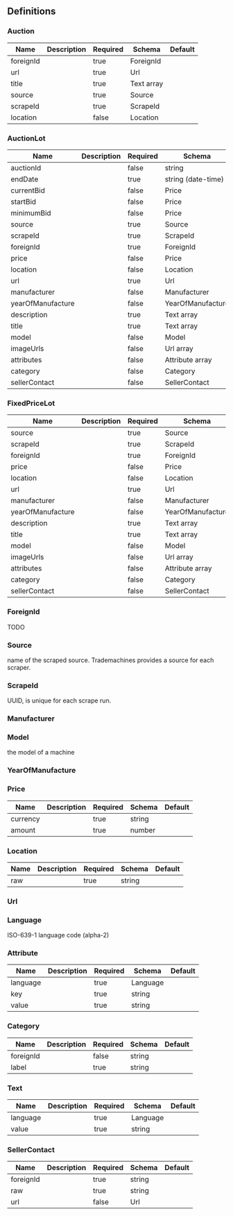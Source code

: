 ## Definitions
### Auction
|Name|Description|Required|Schema|Default|
|----|----|----|----|----|
|foreignId||true|ForeignId||
|url||true|Url||
|title||true|Text array||
|source||true|Source||
|scrapeId||true|ScrapeId||
|location||false|Location||


### AuctionLot
|Name|Description|Required|Schema|Default|
|----|----|----|----|----|
|auctionId||false|string||
|endDate||true|string (date-time)||
|currentBid||false|Price||
|startBid||false|Price||
|minimumBid||false|Price||
|source||true|Source||
|scrapeId||true|ScrapeId||
|foreignId||true|ForeignId||
|price||false|Price||
|location||false|Location||
|url||true|Url||
|manufacturer||false|Manufacturer||
|yearOfManufacture||false|YearOfManufacture||
|description||true|Text array||
|title||true|Text array||
|model||false|Model||
|imageUrls||false|Url array||
|attributes||false|Attribute array||
|category||false|Category||
|sellerContact||false|SellerContact||


### FixedPriceLot
|Name|Description|Required|Schema|Default|
|----|----|----|----|----|
|source||true|Source||
|scrapeId||true|ScrapeId||
|foreignId||true|ForeignId||
|price||false|Price||
|location||false|Location||
|url||true|Url||
|manufacturer||false|Manufacturer||
|yearOfManufacture||false|YearOfManufacture||
|description||true|Text array||
|title||true|Text array||
|model||false|Model||
|imageUrls||false|Url array||
|attributes||false|Attribute array||
|category||false|Category||
|sellerContact||false|SellerContact||


### ForeignId

TODO

### Source

name of the scraped source. Trademachines provides a source for each scraper.

### ScrapeId

UUID, is unique for each scrape run.

### Manufacturer
### Model

the model of a machine

### YearOfManufacture
### Price
|Name|Description|Required|Schema|Default|
|----|----|----|----|----|
|currency||true|string||
|amount||true|number||


### Location
|Name|Description|Required|Schema|Default|
|----|----|----|----|----|
|raw||true|string||


### Url
### Language

ISO-639-1 language code (alpha-2)

### Attribute
|Name|Description|Required|Schema|Default|
|----|----|----|----|----|
|language||true|Language||
|key||true|string||
|value||true|string||


### Category
|Name|Description|Required|Schema|Default|
|----|----|----|----|----|
|foreignId||false|string||
|label||true|string||


### Text
|Name|Description|Required|Schema|Default|
|----|----|----|----|----|
|language||true|Language||
|value||true|string||


### SellerContact
|Name|Description|Required|Schema|Default|
|----|----|----|----|----|
|foreignId||true|string||
|raw||true|string||
|url||false|Url||


